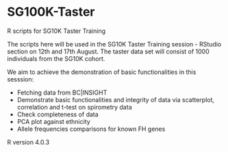 # SG100K-Taster
R scripts for SG10K Taster Training

The scripts here will be used in the SG10K Taster Training session - RStudio section on 12th and 17th August.
The taster data set will consist of 1000 individuals from the SG10K cohort. 

We aim to achieve the demonstration of basic functionalities in this sesssion:
- Fetching data from BC|INSIGHT
- Demonstrate basic functionalities and integrity of data via scatterplot, correlation and t-test on spirometry data 
- Check completeness of data
- PCA plot against ethnicity
- Allele frequencies comparisons for known FH genes

R version 4.0.3
